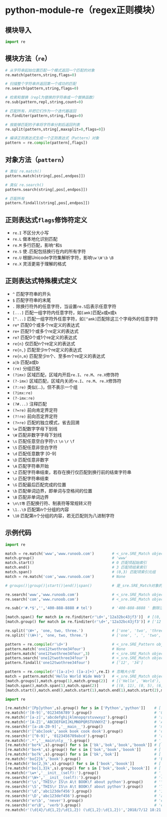 # python-module-re（regex正则模块）

## 模块导入

```py
import re
```

## 模块方法（`re`）

```py
# 从字符串起始位置匹配一个模式返回一个匹配的对象
re.match(pattern,string,flags=0)
```

```py
# 扫描整个字符串并返回第一个成功的匹配
re.search(pattern,string,flags=0)
```

```py
# 检索和替换（repl为替换的字符串或一个替换函数）
re.sub(pattern,repl,string,count=0)
```

```py
# 匹配所有，并把它们作为一个迭代器返回
re.finditer(pattern,string,flags=0)
```

```py
# 按能够匹配的子串将字符串分割后返回列表
re.split(pattern,string[,maxsplit=0,flags=0])
```

```py
# 编译正则表达式生成一个正则表达式（Pattern）对象
pattern = re.compile(pattern[,flags])
```

## 对象方法（`pattern`）

```py
# 类似 re.match()
pattern.match(string[,pos[,endpos]])
```

```py
# 类似 re.search()
pattern.search(string[,pos[,endpos]])
```

```py
# 匹配所有
pattern.findall(string[,pos[,endpos]])
```

## 正则表达式`flags`修饰符定义

- `re.I` 不区分大小写
- `re.L` 做本地化识别匹配
- `re.M` 多行匹配，影响`^`和`$`
- `re.S` 使`.`匹配包括换行在内的所有字符
- `re.U` 根据Unicode字符集解析字符，影响`\w` `\W` `\b` `\B`
- `re.X` 灵活更易于理解的格式

## 正则表达式特殊模式定义

- `^` 匹配字符串的开头
- `$` 匹配字符串的末尾
- `.` 除换行符外的任意字符，当设置`re.S`后表示任意字符
- `[...]` 匹配一组字符内任意字符，如`[amk]`匹配`a`或`m`或`k`
- `[^...]` 匹配一组字符外任意字符，如`[^amk]`匹配除这三个字母外的任意字符
- `re*` 匹配0个或多个re定义的表达式
- `re+` 匹配1个或多个re定义的表达式
- `re?` 匹配0个或1个re定义的表达式
- `re{n}` 仅匹配n个re定义的表达式
- `re{n,}` 匹配至少n个re定义的表达式
- `re{n,m}` 匹配至少n个、至多m个re定义的表达式
- `a|b` 匹配a或b
- `(re)` 分组匹配
- `(?imx)` 区域匹配，区域内开启`re.I`、`re.M`、`re.X`修饰符
- `(?-imx)` 区域匹配，区域内关闭`re.I`、`re.M`、`re.X`修饰符
- `(?:re)` 类似(...)，但不表示一个组
- `(?imx:re)`
- `(?-imx:re)`
- `(?#...)` 注释匹配
- `(?=re)` 前向肯定界定符
- `(?!re)` 前向否定界定符
- `(?>re)` 匹配的独立模式，省去回溯
- `\w` 匹配数字字母下划线
- `\W` 匹配非数字字母下划线
- `\s` 匹配任意空白字符`\t` `\n` `\r` `\f`
- `\S` 匹配任意非空白字符
- `\d` 匹配任意数字 [0-9]
- `\D` 匹配任意非数字
- `\A` 匹配字符串开始
- `\Z` 匹配字符串结束，若存在换行仅匹配到换行前的结束字符串
- `\z` 匹配字符串结束
- `\G` 匹配最后匹配完成的位置
- `\b` 匹配单词边界，即单词与空格间的位置
- `\B` 匹配非单词边界
- `\n\t等` 匹配换行符、制表符等常规转义符
- `\1..\9` 匹配第n个分组的内容
- `\10` 匹配第n个分组的内容，若无匹配则为八进制字符

## 示例代码

```py
import re

match = re.match('www','www.runoob.com')        # <_sre.SRE_Match object; span=(0, 3), match='www'>
match.group()                                   # 'www'
match.start()                                   # 0 匹配项起始索引
match.end()                                     # 3 匹配项结束索引
match.span()                                    # (0,3) 匹配项索引元组
match = re.match('com','www.runoob.com')        # None

# groups()|group()|start()|end()|span()         # 是_sre.SRE_Match对象的方法

re.search('www','www.runoob.com')               # <_sre.SRE_Match object; span=(0, 3), match='www'>
re.search('com','www.runoob.com')               # <_sre.SRE_Match object; span=(11, 14), match='com'>

re.sub(r'#.*$','','400-888-8888 # tel')         # '400-888-8888 ' 删除注释

[match.span() for match in re.finditer(r'\d+','12a32bc43jf3')]  # [(0, 2), (3, 5), (7, 9), (11, 12)]
[match.group() for match in re.finditer(r'\d+','12a32bc43jf3')] # ['12', '32', '43', '3']

re.split('\W+', 'one, two, three.')             # ['one', 'two', 'three', ''] 不含模式分割符
re.split('(\W+)', 'one, two, three.')           # ['one', ', ', 'two', ', ', 'three', '.', '']

pattern = re.compile(r'\d+')                    # <_sre.SRE_Pattern object; re.compile(r'\d+', re.UNICODE)>
pattern.match('one12twothree34four')            # None
pattern.match('one12twothree34four',3)          # <_sre.SRE_Match object; span=(3, 5), match='12'>
pattern.search('one12twothree34four')           # <_sre.SRE_Match object; span=(3, 5), match='12'>
pattern.findall('one12twothree34four')          # ['12', '34']

pattern = re.compile(r'([a-z]+) ([a-z]+)',re.I) # 忽略大小写
match = pattern.match('Hello World Wide Web')   # <_sre.SRE_Match object; span=(0, 11), match='Hello World'>
[match.groups(),match.group(1),match.group(2)]  # [('Hello', 'World'), 'Hello', 'World']
[match.span(),match.span(1),match.span(2)]      # [(0, 11), (0, 5), (6, 11)]
[match.start(),match.end(),match.start(1),match.end(1),match.start(2),match.end(2)] # [0, 11, 0, 5, 6, 11]
```

```py
import re

[re.match(r'[Pp]ython',s).group() for s in ['Python','python']]    # ['Python', 'python']
re.match(r'[0-9]','0123456789').group()                            # '0'
re.match(r'[a-z]','abcdefghijklmnopqrstuvwxyz').group()            # 'a'
re.match(r'[A-Z]','ABCDEFGHIJKLMNOPQRSTUVWXYZ').group()            # 'A'
re.search(r'[a-zA-Z0-9]','__main__').group()                       # 'm'
re.search(r'[^abc]ook','aook book cook dook').group()              # 'dook'
re.search(r'[^0-9]', '0123456789abcd').group()                     # 'a'
re.match(r'.*','__main\nly__').group()                             # '__main'
[re.match(r'bo*k',s).group() for s in ['bk','bok','book','boook']] # ['bk', 'bok', 'book', 'boook']
[re.match(r'bo+k',s).group() for s in ['bok','book','boook']]      # ['bok', 'book', 'boook']
[re.match(r'bo?k',s).group() for s in ['bk','bok']]                # ['bk', 'bok']
re.match(r'bo{2}k','book').group()                                 # 'book'
[re.match(r'bo{2,}k',s).group() for s in ['book','boook']]         # ['book', 'boook']
[re.match(r'bo{1,3}k',s).group() for s in ['bok','book','boook']]  # ['bok', 'book', 'boook']
re.match(r'\w+','__init__(self):').group()                         # '__init__'
re.search(r'\W+','__init__(self):').group()                        # '('
re.search(r'\s','THIS\r IS\n A\t BOOK\f about python').group()     # '\r'
re.search(r'\S','THIS\r IS\n A\t BOOK\f about python').group()     # 'T'
re.search(r'\d','abc123def456').group()                            # '1'
re.search(r'\D','abc123def456').group()                            # 'a'
re.search(r'er\b', 'never').group()                                # 'er'
re.search(r'er\B', 'verb').group()                                 # 'er'
re.match(r'(\d{4}/\d{1,2}/\d{1,2}) (\d{1,2}:\d{1,2})','2018/7/12 18:21').groups() # ('2018/7/12', '18:21')
```
